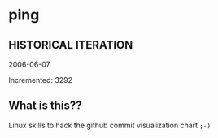 # ping

## HISTORICAL ITERATION
2006-06-07

Incremented: 3292

## What is this?? 
Linux skills to hack the github commit visualization chart `;-)`
